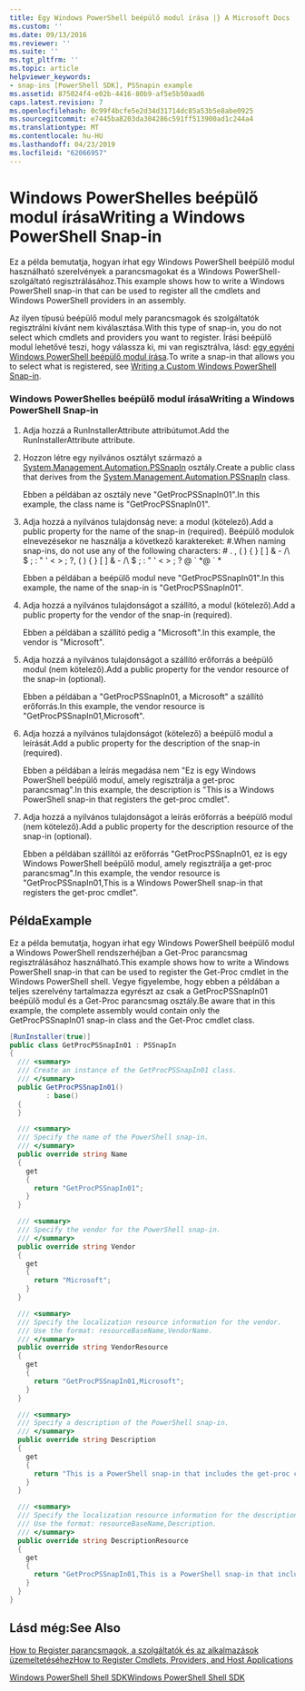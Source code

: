 ```yaml
---
title: Egy Windows PowerShell beépülő modul írása |} A Microsoft Docs
ms.custom: ''
ms.date: 09/13/2016
ms.reviewer: ''
ms.suite: ''
ms.tgt_pltfrm: ''
ms.topic: article
helpviewer_keywords:
- snap-ins [PowerShell SDK], PSSnapin example
ms.assetid: 875024f4-e02b-4416-80b9-af5e5b50aad6
caps.latest.revision: 7
ms.openlocfilehash: 0c99f4bcfe5e2d34d31714dc85a53b5e8abe0925
ms.sourcegitcommit: e7445ba8203da304286c591ff513900ad1c244a4
ms.translationtype: MT
ms.contentlocale: hu-HU
ms.lasthandoff: 04/23/2019
ms.locfileid: "62066957"
---
```

# <a name="writing-a-windows-powershell-snap-in"></a><span data-ttu-id="2ab7b-102">Windows PowerShelles beépülő modul írása</span><span class="sxs-lookup"><span data-stu-id="2ab7b-102">Writing a Windows PowerShell Snap-in</span></span>

<span data-ttu-id="2ab7b-103">Ez a példa bemutatja, hogyan írhat egy Windows PowerShell beépülő modul használható szerelvények a parancsmagokat és a Windows PowerShell-szolgáltató regisztrálásához.</span><span class="sxs-lookup"><span data-stu-id="2ab7b-103">This example shows how to write a Windows PowerShell snap-in that can be used to register all the cmdlets and Windows PowerShell providers in an assembly.</span></span>

<span data-ttu-id="2ab7b-104">Az ilyen típusú beépülő modul mely parancsmagok és szolgáltatók regisztrálni kívánt nem kiválasztása.</span><span class="sxs-lookup"><span data-stu-id="2ab7b-104">With this type of snap-in, you do not select which cmdlets and providers you want to register.</span></span> <span data-ttu-id="2ab7b-105">Írási beépülő modul lehetővé teszi, hogy válassza ki, mi van regisztrálva, lásd: [egy egyéni Windows PowerShell beépülő modul írása](./writing-a-custom-windows-powershell-snap-in.md).</span><span class="sxs-lookup"><span data-stu-id="2ab7b-105">To write a snap-in that allows you to select what is registered, see [Writing a Custom Windows PowerShell Snap-in](./writing-a-custom-windows-powershell-snap-in.md).</span></span>

### <a name="writing-a-windows-powershell-snap-in"></a><span data-ttu-id="2ab7b-106">Windows PowerShelles beépülő modul írása</span><span class="sxs-lookup"><span data-stu-id="2ab7b-106">Writing a Windows PowerShell Snap-in</span></span>

1. <span data-ttu-id="2ab7b-107">Adja hozzá a RunInstallerAttribute attribútumot.</span><span class="sxs-lookup"><span data-stu-id="2ab7b-107">Add the RunInstallerAttribute attribute.</span></span>

2. <span data-ttu-id="2ab7b-108">Hozzon létre egy nyilvános osztályt származó a [System.Management.Automation.PSSnapIn](/dotnet/api/System.Management.Automation.PSSnapIn) osztály.</span><span class="sxs-lookup"><span data-stu-id="2ab7b-108">Create a public class that derives from the [System.Management.Automation.PSSnapIn](/dotnet/api/System.Management.Automation.PSSnapIn) class.</span></span>

    <span data-ttu-id="2ab7b-109">Ebben a példában az osztály neve "GetProcPSSnapIn01".</span><span class="sxs-lookup"><span data-stu-id="2ab7b-109">In this example, the class name is "GetProcPSSnapIn01".</span></span>

3. <span data-ttu-id="2ab7b-110">Adja hozzá a nyilvános tulajdonság neve: a modul (kötelező).</span><span class="sxs-lookup"><span data-stu-id="2ab7b-110">Add a public property for the name of the snap-in (required).</span></span> <span data-ttu-id="2ab7b-111">Beépülő modulok elnevezésekor ne használja a következő karaktereket: #.</span><span class="sxs-lookup"><span data-stu-id="2ab7b-111">When naming snap-ins, do not use any of the following characters: # .</span></span> <span data-ttu-id="2ab7b-112">, ( ) { } [ ] & - /\ $ ; : " ' \< > ; ?</span><span class="sxs-lookup"><span data-stu-id="2ab7b-112">, ( ) { } [ ] & - /\ $ ; : " ' \< > ; ?</span></span> <span data-ttu-id="2ab7b-113">@ \` \*</span><span class="sxs-lookup"><span data-stu-id="2ab7b-113">@ \` \*</span></span>

    <span data-ttu-id="2ab7b-114">Ebben a példában a beépülő modul neve "GetProcPSSnapIn01".</span><span class="sxs-lookup"><span data-stu-id="2ab7b-114">In this example, the name of the snap-in is "GetProcPSSnapIn01".</span></span>

4. <span data-ttu-id="2ab7b-115">Adja hozzá a nyilvános tulajdonságot a szállító, a modul (kötelező).</span><span class="sxs-lookup"><span data-stu-id="2ab7b-115">Add a public property for the vendor of the snap-in (required).</span></span>

    <span data-ttu-id="2ab7b-116">Ebben a példában a szállító pedig a "Microsoft".</span><span class="sxs-lookup"><span data-stu-id="2ab7b-116">In this example, the vendor is "Microsoft".</span></span>

5. <span data-ttu-id="2ab7b-117">Adja hozzá a nyilvános tulajdonságot a szállító erőforrás a beépülő modul (nem kötelező).</span><span class="sxs-lookup"><span data-stu-id="2ab7b-117">Add a public property for the vendor resource of the snap-in (optional).</span></span>

    <span data-ttu-id="2ab7b-118">Ebben a példában a "GetProcPSSnapIn01, a Microsoft" a szállító erőforrás.</span><span class="sxs-lookup"><span data-stu-id="2ab7b-118">In this example, the vendor resource is "GetProcPSSnapIn01,Microsoft".</span></span>

6. <span data-ttu-id="2ab7b-119">Adja hozzá a nyilvános tulajdonságot (kötelező) a beépülő modul a leírását.</span><span class="sxs-lookup"><span data-stu-id="2ab7b-119">Add a public property for the description of the snap-in (required).</span></span>

    <span data-ttu-id="2ab7b-120">Ebben a példában a leírás megadása nem "Ez is egy Windows PowerShell beépülő modul, amely regisztrálja a get-proc parancsmag".</span><span class="sxs-lookup"><span data-stu-id="2ab7b-120">In this example, the description is "This is a Windows PowerShell snap-in that registers the get-proc cmdlet".</span></span>

7. <span data-ttu-id="2ab7b-121">Adja hozzá a nyilvános tulajdonságot a leírás erőforrás a beépülő modul (nem kötelező).</span><span class="sxs-lookup"><span data-stu-id="2ab7b-121">Add a public property for the description resource of the snap-in (optional).</span></span>

    <span data-ttu-id="2ab7b-122">Ebben a példában szállítói az erőforrás "GetProcPSSnapIn01, ez is egy Windows PowerShell beépülő modul, amely regisztrálja a get-proc parancsmag".</span><span class="sxs-lookup"><span data-stu-id="2ab7b-122">In this example, the vendor resource is "GetProcPSSnapIn01,This is a Windows PowerShell snap-in that registers the get-proc cmdlet".</span></span>

## <a name="example"></a><span data-ttu-id="2ab7b-123">Példa</span><span class="sxs-lookup"><span data-stu-id="2ab7b-123">Example</span></span>

<span data-ttu-id="2ab7b-124">Ez a példa bemutatja, hogyan írhat egy Windows PowerShell beépülő modul a Windows PowerShell rendszerhéjban a Get-Proc parancsmag regisztrálásához használható.</span><span class="sxs-lookup"><span data-stu-id="2ab7b-124">This example shows how to write a Windows PowerShell snap-in that can be used to register the Get-Proc cmdlet in the Windows PowerShell shell.</span></span> <span data-ttu-id="2ab7b-125">Vegye figyelembe, hogy ebben a példában a teljes szerelvény tartalmazza egyrészt az csak a GetProcPSSnapIn01 beépülő modul és a Get-Proc parancsmag osztály.</span><span class="sxs-lookup"><span data-stu-id="2ab7b-125">Be aware that in this example, the complete assembly would contain only the GetProcPSSnapIn01 snap-in class and the Get-Proc cmdlet class.</span></span>

```csharp
[RunInstaller(true)]
public class GetProcPSSnapIn01 : PSSnapIn
{
  /// <summary>
  /// Create an instance of the GetProcPSSnapIn01 class.
  /// </summary>
  public GetProcPSSnapIn01()
         : base()
  {
  }

  /// <summary>
  /// Specify the name of the PowerShell snap-in.
  /// </summary>
  public override string Name
  {
    get
    {
      return "GetProcPSSnapIn01";
    }
  }

  /// <summary>
  /// Specify the vendor for the PowerShell snap-in.
  /// </summary>
  public override string Vendor
  {
    get
    {
      return "Microsoft";
    }
  }

  /// <summary>
  /// Specify the localization resource information for the vendor.
  /// Use the format: resourceBaseName,VendorName.
  /// </summary>
  public override string VendorResource
  {
    get
    {
      return "GetProcPSSnapIn01,Microsoft";
    }
  }

  /// <summary>
  /// Specify a description of the PowerShell snap-in.
  /// </summary>
  public override string Description
  {
    get
    {
      return "This is a PowerShell snap-in that includes the get-proc cmdlet.";
    }
  }

  /// <summary>
  /// Specify the localization resource information for the description.
  /// Use the format: resourceBaseName,Description.
  /// </summary>
  public override string DescriptionResource
  {
    get
    {
      return "GetProcPSSnapIn01,This is a PowerShell snap-in that includes the get-proc cmdlet.";
    }
  }
}
```

## <a name="see-also"></a><span data-ttu-id="2ab7b-126">Lásd még:</span><span class="sxs-lookup"><span data-stu-id="2ab7b-126">See Also</span></span>

[<span data-ttu-id="2ab7b-127">How to Register parancsmagok, a szolgáltatók és az alkalmazások üzemeltetéséhez</span><span class="sxs-lookup"><span data-stu-id="2ab7b-127">How to Register Cmdlets, Providers, and Host Applications</span></span>](http://msdn.microsoft.com/en-us/a41e9054-29c8-40ab-bf2b-8ce4e7ec1c8c)

[<span data-ttu-id="2ab7b-128">Windows PowerShell Shell SDK</span><span class="sxs-lookup"><span data-stu-id="2ab7b-128">Windows PowerShell Shell SDK</span></span>](../windows-powershell-reference.md)
